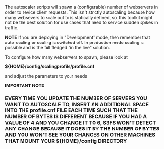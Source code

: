 The autoscaler scripts will spawn a (configurable) number of webservers in order to sevice client requests. 
This isn't strictly autoscaling because how many websevers to scale out to is statically defined, so, this toolkit might not be the best solution for use cases that need to service sudden spikes in traffic.

**NOTE** 
If you are deploying in "Development" mode, then remember that auto-scaling or scaling is switched off. 
In production mode scaling is possible and is the full fledged "in the live" solution. 

To configure how many webservers to spawn, please look at 

**${HOME}/config/scalingprofile/profile.cnf**

and adjust the parameters to your needs

**IMPORTANT NOTE** 
### EVERY TIME YOU UPDATE THE NUMBER OF SERVERS YOU WANT TO AUTOSCALE TO, INSERT AN ADDITIONAL SPACE INTO THE profile.cnf FILE EACH TIME SUCH THAT THE NUMBER OF BYTES IS DIFFERENT BECAUSE IF YOU HAD A VALUE OF 4 AND YOU CHANGE IT TO 6, S3FS WON'T DETECT ANY CHANGE BECAUSE IT DOES IT BY THE NUMBER OF BYTES AND YOU WON'T SEE YOUR CHANGES ON OTHER MACHINES THAT MOUNT YOUR ${HOME}/config DIRECTORY
